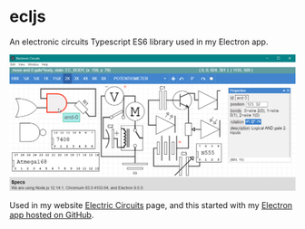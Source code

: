 # ecljs

An electronic circuits Typescript ES6 library used in my Electron app.

![Many components](img/img04.png)

Used in my website [Electric Circuits](http://diogny.com/circuits/index.php) page, and this started with my [Electron app hosted on GitHub](https://github.com/Diogny/electric-circuits).

